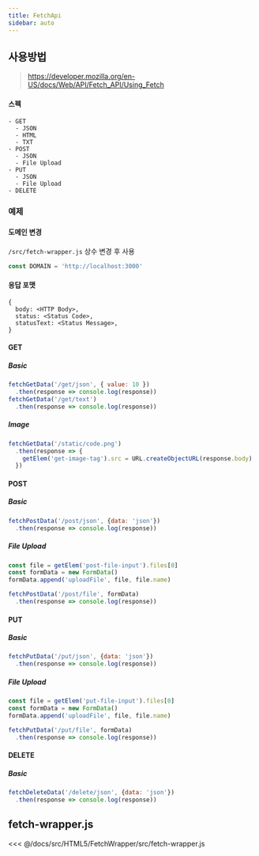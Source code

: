 ```yaml
---
title: FetchApi
sidebar: auto
---
```


## 사용방법
> https://developer.mozilla.org/en-US/docs/Web/API/Fetch_API/Using_Fetch

#### 스펙
```
- GET
  - JSON
  - HTML
  - TXT
- POST
  - JSON
  - File Upload
- PUT
  - JSON
  - File Upload
- DELETE
```

### 예제
#### 도메인 변경
`/src/fetch-wrapper.js` 상수 변경 후 사용
```js
const DOMAIN = 'http://localhost:3000'
```

#### 응답 포맷
```
{
  body: <HTTP Body>,
  status: <Status Code>,
  statusText: <Status Message>, 
}
```

#### GET
##### Basic
```js
fetchGetData('/get/json', { value: 10 })
  .then(response => console.log(response))
fetchGetData('/get/text')
  .then(response => console.log(response))
```

##### Image
```js
fetchGetData('/static/code.png')
  .then(response => {
    getElem('get-image-tag').src = URL.createObjectURL(response.body)
  })
```

#### POST
##### Basic
```js
fetchPostData('/post/json', {data: 'json'})
  .then(response => console.log(response))
```

##### File Upload
```js
const file = getElem('post-file-input').files[0]
const formData = new FormData()
formData.append('uploadFile', file, file.name)

fetchPostData('/post/file', formData)
  .then(response => console.log(response))
```

#### PUT
##### Basic
```js
fetchPutData('/put/json', {data: 'json'})
  .then(response => console.log(response))
```

##### File Upload
```js
const file = getElem('put-file-input').files[0]
const formData = new FormData()
formData.append('uploadFile', file, file.name)

fetchPutData('/put/file', formData)
  .then(response => console.log(response))
```

#### DELETE
##### Basic
```js
fetchDeleteData('/delete/json', {data: 'json'})
  .then(response => console.log(response))
```

## fetch-wrapper.js
<<< @/docs/src/HTML5/FetchWrapper/src/fetch-wrapper.js
